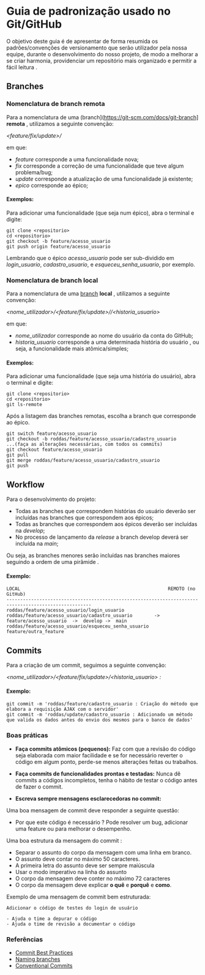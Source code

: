 # Guia de padronização usado no Git/GitHub

O objetivo deste guia é de apresentar de forma resumida os padrões/convenções de versionamento que serão utilizador pela nossa equipe, durante o desenvolvimento do nosso projeto, de modo a melhorar a 
se criar harmonia, providenciar um repositório mais organizado e permitir a fácil leitura . 


## Branches

### Nomenclatura de branch remota

Para a nomenclatura de uma (branch](https://git-scm.com/docs/git-branch] **remota** , utilizamos a seguinte convenção:

*<feature/fix/update>/<epico>*

em que:

* *feature* corresponde a uma funcionalidade nova;
* *fix* corresponde a correção de uma funcionalidade que teve algum problema/bug;
* *update* corresponde a atualização de uma funcionalidade já existente;
* *epico* corresponde ao épico;

#### Exemplos:

Para adicionar uma funcionalidade (que seja num épico), abra o terminal e digite:

```
git clone <repositorio>
cd <repositorio>
git checkout -b feature/acesso_usuario
git push origin feature/acesso_usuario

```
Lembrando que o épico *acesso_usuario* pode ser sub-dividido em *login_usuario*, *cadastro_usuario*, e *esqueceu_senha_usuario*, por exemplo.

### Nomenclatura de branch local

Para a nomenclatura de uma [branch](https://git-scm.com/docs/git-branch) **local** , utilizamos a seguinte convenção:

*<nome_utilizador>/<feature/fix/update>/<epico/>/<historia_usuario>*

em que:

* *nome_utilizador* corresponde ao nome do usuário da conta do GitHub;
* *historia_usuario* corresponde a uma determinada história do usuário , ou seja, a funcionalidade mais atômica/simples;

#### Exemplos:

Para adicionar uma funcionalidade (que seja uma história do usuário), abra o terminal e digite:

```
git clone <repositorio>
cd <repositorio>
git ls-remote
```
Após a listagem das branches remotas, escolha a branch que corresponde ao épico.

```
git switch feature/acesso_usuario
git checkout -b roddas/feature/acesso_usuario/cadastro_usuario
...(faça as alterações necessárias, com todos os commits)
git checkout feature/acesso_usuario
git pull
git merge roddas/feature/acesso_usuario/cadastro_usuario
git push
```

## Workflow

Para o desenvolvimento do projeto:

* Todas as branches que correspondem histórias do usuário deverão ser incluídas nas branches que correspondem aos épicos;
* Todas as branches que correspondem aos épicos deverão ser incluídas na *develop*;
* No processo de lançamento da *release* a branch develop deverá ser incluída na *main*;

Ou seja, as branches menores serão incluídas nas branches maiores seguindo a ordem de uma pirâmide .


#### Exemplo:


```
LOCAL                                                      REMOTO (no GitHub)      
-----------------------------------------------------------------------------------------------------
roddas/feature/acesso_usuario/login_usuario           
roddas/feature/acesso_usuario/cadastro_usuario        ->  feature/acesso_usuario  ->  develop ->  main
roddas/feature/acesso_usuario/esqueceu_senha_usuario      feature/outra_feature
```


## Commits

Para a criação de um commit, seguimos a seguinte convenção:

*<nome_utilizador>/<feature/fix/update>/<historia_usuario> : <descricao>*

#### Exemplo:

```
git commit -m 'roddas/feature/cadastro_usuario : Criação do método que elabora a requisição AJAX com o servidor'
git commit -m 'roddas/update/cadastro_usuario : Adicionado um método que valida os dados antes do envio dos mesmos para o banco de dados'
```

### Boas práticas 

* **Faça commits atômicos (pequenos):** Faz com que a revisão do código seja elaborada com maior facilidade e se for necessário reverter o código em algum ponto, perde-se menos alterações feitas ou trabalhos. 

* **Faça commits de funcionalidades prontas e testadas:**  Nunca dê commits a códigos incompletos, tenha o hábito de testar o código antes de fazer o commit.

* **Escreva sempre mensagens esclarecedoras no commit:**

Uma boa mensagem de commit deve responder a seguinte questão:

* Por que este código é necessário ? Pode resolver um bug, adicionar uma feature ou para melhorar o desempenho. 

Uma boa estrutura da mensagem do commit :

* Separar o assunto do corpo da mensagem com uma linha em branco.
* O assunto deve contar no máximo 50 caracteres.
* A primeira letra do assunto deve ser sempre maiúscula
* Usar o modo imperativo na linha do assunto
* O corpo da mensagem deve conter no máximo 72 caracteres
* O corpo da mensagem deve explicar **o quê** e **porquê** e **como**.

Exemplo de uma mensagem de commit bem estruturada:

```
Adicionar o código de testes do login de usuário

- Ajuda o time a depurar o código
- Ajuda o time de revisão a documentar o código
```

### Referências
* [Commit Best Practices](https://microsoft.github.io/code-with-engineering-playbook/source-control/#commit-best-practices)
* [Naming branches](https://microsoft.github.io/code-with-engineering-playbook/source-control/naming-branches/)
* [Conventional Commits](https://www.conventionalcommits.org/en/v1.0.0/#summary)